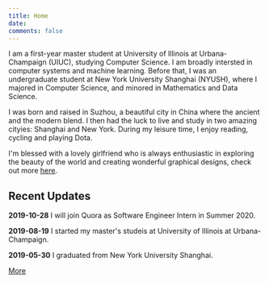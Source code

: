 ```yaml
---
title: Home
date:
comments: false
---
```


I am a first-year master student at University of Illinois at Urbana-Champaign (UIUC), studying Computer Science. I am broadly intersted in computer systems and machine learning. Before that, I was an undergraduate student at New York University Shanghai (NYUSH), where I majored in Computer Science, and minored in Mathematics and Data Science.

I was born and raised in Suzhou, a beautiful city in China where the ancient and the modern blend. I then had the luck to live and study in two amazing cityies: Shanghai and New York. During my leisure time, I enjoy reading, cycling and playing Dota.

I'm blessed with a lovely girlfriend who is always enthusiastic in exploring the beauty of the world and creating wonderful graphical designs, check out more [here](https://susanxx.com/).

## Recent Updates

**2019-10-28**
I will join Quora as Software Engineer Intern in Summer 2020.

**2019-08-19**
I started my master's studeis at University of Illinois at Urbana-Champaign.

**2019-05-30**
I graduated from New York University Shanghai.

[More](/updates.html)
